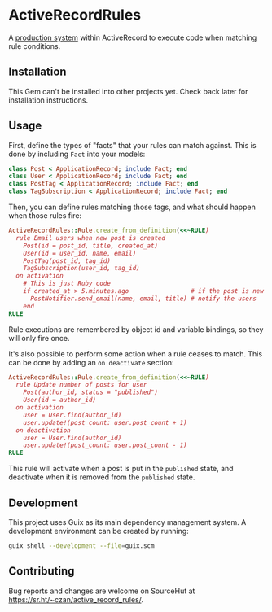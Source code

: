 # ActiveRecordRules

A [production system][] within ActiveRecord to execute code when matching rule conditions.

[production system]: https://en.wikipedia.org/wiki/Production_system_(computer_science)

## Installation

This Gem can't be installed into other projects yet. Check back later for installation instructions.

## Usage

First, define the types of "facts" that your rules can match against. This is done by including `Fact` into your models:

```ruby
class Post < ApplicationRecord; include Fact; end
class User < ApplicationRecord; include Fact; end
class PostTag < ApplicationRecord; include Fact; end
class TagSubscription < ApplicationRecord; include Fact; end
```

Then, you can define rules matching those tags, and what should happen when those rules fire:

```ruby
ActiveRecordRules::Rule.create_from_definition(<<~RULE)
  rule Email users when new post is created
    Post(id = post_id, title, created_at)
    User(id = user_id, name, email)
    PostTag(post_id, tag_id)
    TagSubscription(user_id, tag_id)
  on activation
    # This is just Ruby code
    if created_at > 5.minutes.ago                 # if the post is new
      PostNotifier.send_email(name, email, title) # notify the users
    end
RULE
```

Rule executions are remembered by object id and variable bindings, so they will only fire once.

It's also possible to perform some action when a rule ceases to match. This can be done by adding an `on deactivate` section:

```ruby
ActiveRecordRules::Rule.create_from_definition(<<~RULE)
  rule Update number of posts for user
    Post(author_id, status = "published")
    User(id = author_id)
  on activation
    user = User.find(author_id)
    user.update!(post_count: user.post_count + 1)
  on deactivation
    user = User.find(author_id)
    user.update!(post_count: user.post_count - 1)
RULE
```

This rule will activate when a post is put in the `published` state, and deactivate when it is removed from the `published` state.

## Development

This project uses Guix as its main dependency management system. A development environment can be created by running:

```sh
guix shell --development --file=guix.scm
```

## Contributing

Bug reports and changes are welcome on SourceHut at <https://sr.ht/~czan/active_record_rules/>.
